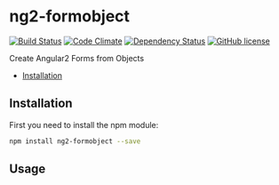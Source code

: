 
# ng2-formobject
[![Build Status](https://travis-ci.org/haiko/ng2-formobject.svg?branch=master)](https://travis-ci.org/haiko/ng2-formobject)
[![Code Climate](https://codeclimate.com/github/haiko/ng2-formobject/badges/gpa.svg)](https://codeclimate.com/github/haiko/ng2-formobject)
[![Dependency Status](https://david-dm.org/haiko/ng2-formobject.svg)](https://david-dm.org/haiko/ng2-formobject)
[![GitHub license](https://img.shields.io/badge/license-MIT-blue.svg)](https://raw.githubusercontent.com/haiko/ng2-formobject/master/LICENSE)

Create Angular2 Forms from Objects


* [Installation](#installation)

## Installation
First you need to install the npm module:
```sh
npm install ng2-formobject --save
```

## Usage


